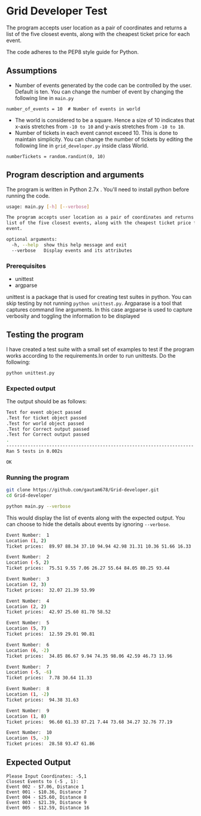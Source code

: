 # Grid Developer Test
The program accepts user location as a pair of coordinates and returns a list of the five closest events, along with the cheapest ticket price for each event.

The code adheres to the PEP8 style guide for Python.

## Assumptions
* Number of events generated by the code can be controlled by the user. Default is ten. You can change the number of event by changing the following line in `main.py`

```{python}
number_of_events = 10  # Number of events in world
```

* The world is considered to be a square. Hence a size of 10 indicates that x-axis stretches from `-10 to 10` and y-axis stretches from `-10 to 10`.
* Number of tickets in each event cannot exceed 10. This is done to maintain simplicity. You can change the number of tickets by editing the following line in `grid_developer.py` inside class World.

```{python}
numberTickets = random.randint(0, 10)
```
## Program description and arguments
The program is written in Python 2.7x . You'll need to install python before running the code.
```sh
usage: main.py [-h] [--verbose]

The program accepts user location as a pair of coordinates and returns a
list of the five closest events, along with the cheapest ticket price for each
event.

optional arguments:
  -h, --help  show this help message and exit
  --verbose   Display events and its attributes
```
### Prerequisites
* unittest
* argparse

unittest is a package that is used for creating test suites in python. You can skip testing by not running `python unittest.py`. Argparase is a tool that captures command line arguments. In this case argparse is used to capture verbosity and toggling the information to be displayed

## Testing the program
I have created a test suite with a small set of examples to test if the program works according to the requirements.In order to run unittests. Do the following:

```python
python unittest.py
```
### Expected output
The output should be as follows:

```sh
Test for event object passed
.Test for ticket object passed
.Test for world object passed
.Test for Correct output passed
.Test for Correct output passed
.
----------------------------------------------------------------------
Ran 5 tests in 0.002s

OK
```

### Running the program

```sh
git clone https://github.com/gautam678/Grid-developer.git
cd Grid-developer
```

```sh
python main.py --verbose
```
This would display the list of events along with the expected output. You can choose to hide the details about events by ignoring `--verbose`.

```sh
Event Number:  1
Location (1, 2)
Ticket prices:  89.97 88.34 37.10 94.94 42.98 31.31 10.36 51.66 16.33

Event Number:  2
Location (-5, 2)
Ticket prices:  75.51 9.55 7.06 26.27 55.64 84.05 80.25 93.44

Event Number:  3
Location (2, 3)
Ticket prices:  32.07 21.39 53.99

Event Number:  4
Location (2, 2)
Ticket prices:  42.97 25.60 81.70 58.52

Event Number:  5
Location (5, 7)
Ticket prices:  12.59 29.01 90.81

Event Number:  6
Location (6, -2)
Ticket prices:  34.85 86.67 9.94 74.35 98.06 42.59 46.73 13.96

Event Number:  7
Location (-5, -6)
Ticket prices:  7.78 30.64 11.33

Event Number:  8
Location (1, -2)
Ticket prices:  94.38 31.63

Event Number:  9
Location (1, 8)
Ticket prices:  96.60 61.33 87.21 7.44 73.68 34.27 32.76 77.19

Event Number:  10
Location (5, -3)
Ticket prices:  28.58 93.47 61.86
```

## Expected Output

```{python, engine='sh'}
Please Input Coordinates: -5,1
Closest Events to (-5 , 1):
Event 002 - $7.06, Distance 1
Event 001 - $10.36, Distance 7
Event 004 - $25.60, Distance 8
Event 003 - $21.39, Distance 9
Event 005 - $12.59, Distance 16
```


